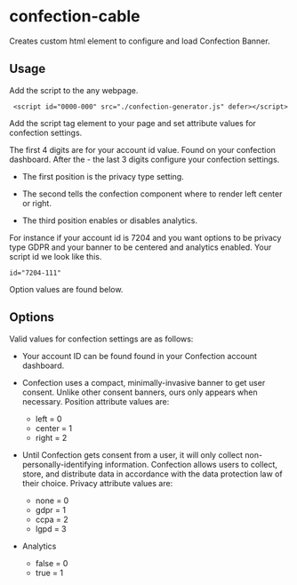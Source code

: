 # confection-cable

Creates custom html element to configure and load Confection Banner.


## Usage
Add the script to the any webpage.

```
 <script id="0000-000" src="./confection-generator.js" defer></script>
```

Add the script tag element to your page and set attribute values for confection settings.

The first 4 digits are for your account id value. Found on your confection dashboard.
After the - the last 3 digits configure your confection settings.

- The first position is the privacy type setting.

- The second tells the confection component where to render left center or right.

- The third position enables or disables analytics.

For instance if your account id is 7204 and you want options to be privacy type GDPR and your banner to be centered and analytics enabled. Your script id we look like this.

```
id="7204-111"
```

Option values are found below.

## Options


Valid values for confection settings are as follows:

* Your account ID can be found found in your Confection account dashboard.

- Confection uses a compact, minimally-invasive banner to get user consent. Unlike other consent banners, ours only appears when necessary. Position attribute values are:

    - left = 0
    - center = 1
    - right = 2


- Until Confection gets consent from a user, it will only collect non-personally-identifying information.
Confection allows users to collect, store, and distribute data in accordance with the data protection law of their choice. Privacy attribute values are: 
    - none = 0 
    - gdpr = 1
    - ccpa = 2
    - lgpd = 3


- Analytics
	- false = 0
	- true = 1



